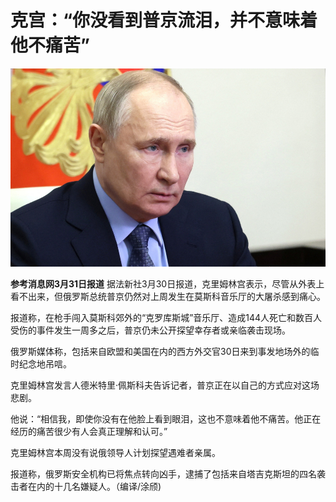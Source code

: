 # 克宫：“你没看到普京流泪，并不意味着他不痛苦”

![67cb5509dba2a7276d2e15f22d56ad14.jpg](https://raw.githubusercontent.com/qqhsx/qqnews_image/main/2024/03/31/克宫：“你没看到普京流泪，并不意味着他不痛苦”/67cb5509dba2a7276d2e15f22d56ad14.jpg)

**参考消息网3月31日报道**
据法新社3月30日报道，克里姆林宫表示，尽管从外表上看不出来，但俄罗斯总统普京仍然对上周发生在莫斯科音乐厅的大屠杀感到痛心。

报道称，在枪手闯入莫斯科郊外的“克罗库斯城”音乐厅、造成144人死亡和数百人受伤的事件发生一周多之后，普京仍未公开探望幸存者或亲临袭击现场。

俄罗斯媒体称，包括来自欧盟和美国在内的西方外交官30日来到事发地场外的临时纪念地吊唁。

克里姆林宫发言人德米特里·佩斯科夫告诉记者，普京正在以自己的方式应对这场悲剧。

他说：“相信我，即使你没有在他脸上看到眼泪，这也不意味着他不痛苦。他正在经历的痛苦很少有人会真正理解和认可。”

克里姆林宫本周没有说俄领导人计划探望遇难者亲属。

报道称，俄罗斯安全机构已将焦点转向凶手，逮捕了包括来自塔吉克斯坦的四名袭击者在内的十几名嫌疑人。（编译/涂颀)

